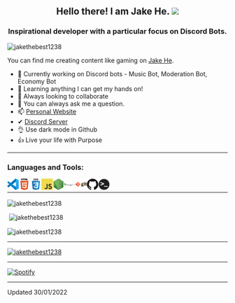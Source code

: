 <h2 align="center">
    Hello there! I am <strong>Jake He</strong>. <img src="https://raw.githubusercontent.com/MartinHeinz/MartinHeinz/master/wave.gif" width="30px">
</h2>

<h3 align="center">Inspirational developer with a particular focus on Discord Bots.</h3>

<p align="left"> <img src="https://komarev.com/ghpvc/?username=jakethebest1238&label=Profile%20views&color=0e75b6&style=flat" alt="jakethebest1238" /> </p>

You can find me creating content like gaming on [Jake He](https://www.youtube.com/channel/UCOijWL8wT8zNisH4zCrcuCA).
- 🤖 Currently working on Discord bots - Music Bot, Moderation Bot, Economy Bot
- 🙌 Learning anything I can get my hands on!
- 👯 Always looking to collaborate
- 💬 You can always ask me a question.
- 📫 [Personal Website](http://jakehe.unaux.com/)
- ✔ [Discord Server](https://dsc.gg/jakesnation)
- 👌 Use dark mode in Github
- 👍 Live your life with Purpose

---

### Languages and Tools:

<img align="left" alt="Visual Studio Code" width="26px" src="https://raw.githubusercontent.com/github/explore/80688e429a7d4ef2fca1e82350fe8e3517d3494d/topics/visual-studio-code/visual-studio-code.png" />
<img align="left" alt="HTML5" width="26px" src="https://raw.githubusercontent.com/github/explore/80688e429a7d4ef2fca1e82350fe8e3517d3494d/topics/html/html.png" />
<img align="left" alt="CSS3" width="26px" src="https://raw.githubusercontent.com/github/explore/80688e429a7d4ef2fca1e82350fe8e3517d3494d/topics/css/css.png" />
<img align="left" alt="JavaScript" width="26px" src="https://raw.githubusercontent.com/github/explore/80688e429a7d4ef2fca1e82350fe8e3517d3494d/topics/javascript/javascript.png" />
<img align="left" alt="Node.js" width="26px" src="https://raw.githubusercontent.com/github/explore/80688e429a7d4ef2fca1e82350fe8e3517d3494d/topics/nodejs/nodejs.png" />
<img align="left" alt="MongoDB" width="26px" src="https://raw.githubusercontent.com/github/explore/80688e429a7d4ef2fca1e82350fe8e3517d3494d/topics/mongodb/mongodb.png" />
<img align="left" alt="Git" width="26px" src="https://raw.githubusercontent.com/github/explore/80688e429a7d4ef2fca1e82350fe8e3517d3494d/topics/git/git.png" />
<img align="left" alt="GitHub" width="26px" src="https://raw.githubusercontent.com/github/explore/78df643247d429f6cc873026c0622819ad797942/topics/github/github.png" />
<img align="left" alt="Terminal" width="26px" src="https://raw.githubusercontent.com/github/explore/80688e429a7d4ef2fca1e82350fe8e3517d3494d/topics/terminal/terminal.png" />

<br />

---

<p><img align="center" src="https://github-readme-stats.vercel.app/api/top-langs?username=jakethebest1238&theme=tokyonight&show_icons=true&locale=en&layout=compact" alt="jakethebest1238" /></p>

<p>&nbsp;<img align="center" src="https://github-readme-stats.vercel.app/api?username=jakethebest1238&&theme=tokyonight&show_icons=true&locale=en" alt="jakethebest1238" /></p>

<p><img align="center" src="https://github-readme-streak-stats.herokuapp.com/?user=jakethebest1238&theme=tokyonight" alt="jakethebest1238" /></p>

---

<p align="left"> <a href="https://github.com/ryo-ma/github-profile-trophy"><img src="https://github-profile-trophy.vercel.app/?username=jakethebest1238&theme=onestar" alt="jakethebest1238" /></a> </p>

---

[![Spotify](https://githubspotfiy.vercel.app/api/spotify)](https://open.spotify.com/user/msiduio7qvkply6unv462lti6)

---

Updated 30/01/2022
